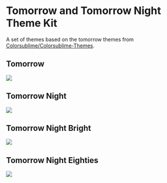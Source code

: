 # Tomorrow and Tomorrow Night Theme Kit

A set of themes based on the tomorrow themes from [Colorsublime/Colorsublime-Themes](https://github.com/Colorsublime/Colorsublime-Themes).

## Tomorrow

![](https://raw.githubusercontent.com/Microsoft/vscode-themes/master/tomorrow/images/tomorrow-preview.png)

## Tomorrow Night

![](https://raw.githubusercontent.com/Microsoft/vscode-themes/master/tomorrow/images/tomorrow-night-preview.png)

## Tomorrow Night Bright

![](https://raw.githubusercontent.com/Microsoft/vscode-themes/master/tomorrow/images/tomorrow-night-bright-preview.png)

## Tomorrow Night Eighties

![](https://raw.githubusercontent.com/Microsoft/vscode-themes/master/tomorrow/images/tomorrow-night-eighties-preview.png)
